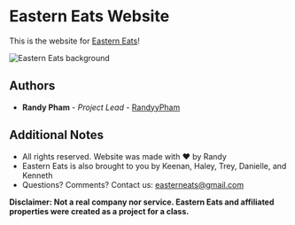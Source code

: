 # Eastern Eats Website
This is the website for [Eastern Eats](https://randyypham.github.io/Eastern-Eats/)!

![Eastern Eats background](https://github.com/RandyyPham/Eastern-Eats/blob/master/images/websiteHome.jpg)

## Authors

* **Randy Pham** - *Project Lead* - [RandyyPham](https://github.com/RandyyPham)

## Additional Notes

* All rights reserved. Website was made with ❤ by Randy
* Eastern Eats is also brought to you by Keenan, Haley, Trey, Danielle, and Kenneth
* Questions? Comments? Contact us: easterneats@gmail.com

**Disclaimer: Not a real company nor service. Eastern Eats and affiliated properties were
            created as a project for a class.**
            
